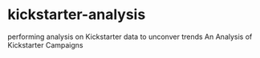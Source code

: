 # kickstarter-analysis
performing analysis on Kickstarter data to unconver trends
An Analysis of Kickstarter Campaigns
